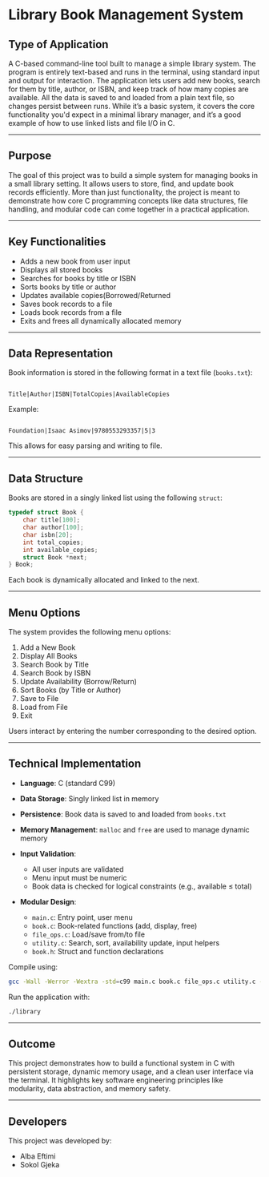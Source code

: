 # Library Book Management System

## Type of Application

A C-based command-line tool built to manage a simple library system. The program is entirely text-based and runs in the terminal, using standard input and output for interaction. The application lets users add new books, search for them by title, author, or ISBN, and keep track of how many copies are available. All the data is saved to and loaded from a plain text file, so changes persist between runs. While it’s a basic system, it covers the core functionality you'd expect in a minimal library manager, and it’s a good example of how to use linked lists and file I/O in C.

---

## Purpose

The goal of this project was to build a simple system for managing books in a small library setting. It allows users to store, find, and update book records efficiently. More than just functionality, the project is meant to demonstrate how core C programming concepts like data structures, file handling, and modular code can come together in a practical application.

---

## Key Functionalities

- Adds a new book from user input
- Displays all stored books
- Searches for books by title or ISBN
- Sorts books by title or author
- Updates available copies(Borrowed/Returned
- Saves book records to a file
- Loads book records from a file
- Exits and frees all dynamically allocated memory

---

## Data Representation

Book information is stored in the following format in a text file (`books.txt`):

```

Title|Author|ISBN|TotalCopies|AvailableCopies

```

Example:
```

Foundation|Isaac Asimov|9780553293357|5|3

````

This allows for easy parsing and writing to file.

---

## Data Structure

Books are stored in a singly linked list using the following `struct`:

```c
typedef struct Book {
    char title[100];
    char author[100];
    char isbn[20];
    int total_copies;
    int available_copies;
    struct Book *next;
} Book;
````

Each book is dynamically allocated and linked to the next.

---

## Menu Options

The system provides the following menu options:

1. Add a New Book
2. Display All Books
3. Search Book by Title
4. Search Book by ISBN
5. Update Availability (Borrow/Return)
6. Sort Books (by Title or Author)
7. Save to File
8. Load from File
9. Exit

Users interact by entering the number corresponding to the desired option.

---

## Technical Implementation

* **Language**: C (standard C99)
* **Data Storage**: Singly linked list in memory
* **Persistence**: Book data is saved to and loaded from `books.txt`
* **Memory Management**: `malloc` and `free` are used to manage dynamic memory
* **Input Validation**:

  * All user inputs are validated
  * Menu input must be numeric
  * Book data is checked for logical constraints (e.g., available ≤ total)
* **Modular Design**:

  * `main.c`: Entry point, user menu
  * `book.c`: Book-related functions (add, display, free)
  * `file_ops.c`: Load/save from/to file
  * `utility.c`: Search, sort, availability update, input helpers
  * `book.h`: Struct and function declarations

Compile using:

```bash
gcc -Wall -Werror -Wextra -std=c99 main.c book.c file_ops.c utility.c -o library
```

Run the application with:

```bash
./library
```

---

## Outcome

This project demonstrates how to build a functional system in C with persistent storage, dynamic memory usage, and a clean user interface via the terminal. It highlights key software engineering principles like modularity, data abstraction, and memory safety.

---

## Developers
This project was developed by:

- Alba Eftimi
- Sokol Gjeka
